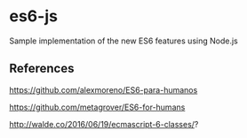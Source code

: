 # es6-js

Sample implementation of the new ES6 features using Node.js

References
----------

https://github.com/alexmoreno/ES6-para-humanos

https://github.com/metagrover/ES6-for-humans

http://walde.co/2016/06/19/ecmascript-6-classes/?
